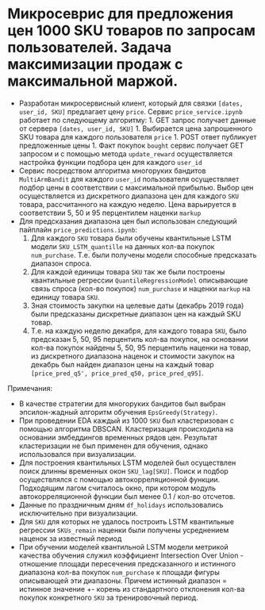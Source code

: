 # Микросеврис для предложения цен 1000 SKU товаров по запросам пользователей. Задача максимизации продаж с максимальной маржой.

- Разработан микросервисный клиент, который для связки `[dates, user_id, SKU]` предлагает цену `price`. Сервис `price_service.ipynb` работает по следующему алгоритму:
        1. GET запрос получает данные от сервера `[dates, user_id, SKU]`
        1. Выбирается цена запрошенного SKU товара для каждого пользователя `price`
        1. POST ответ публикует предложенные цены 
        1. Факт покупок `bought` сервис получает GET запросом и с помощью метода `update_reward` осуществляется настройка функции подбора цен для каждого `user_id` 
- Сервис посредством алгоритма многоруких бандитов `MultiArmBandit` для каждого `user_id` пользователя осуществляет подбор цены в соответствии с максимальной прибылью. Выбор цен осуществляется из дискретного диапазона цен для каждого `SKU` товара, рассчитанного на каждую неделю. Цена варьируется в соответствии 5, 50 и 95 перцентилем наценки `markup`
- Для предсказания диапазона цен был использован следующий пайплайн `price_predictions.ipynb`:
    1. Для каждого `SKU` товара были обучены квантильные LSTM модели `SKU_LSTM_quantille` на данных кол-ва покупок `num_purchase`. Т.е. были получены модели способные предсказать диапазон спроса. 
    1. Для каждой единицы товара `SKU` так же были построены квантильные регрессии `QuantileRegressionModel` описывающие связь спроса (кол-во покупок) `num_purchase` и наценки `markup` на единицу товара `SKU`.  
    1. Зная стоимость закупки на целевые даты (декабрь 2019 года) были предсказаны дискретные диапазон цен на каждый SKU товар.
    1. Т.е. на каждую неделю декабря, для каждого товара `SKU`, было предсказан 5, 50, 95 перцентиль кол-ва покупок, на основании кол-ва покупок найдены 5, 50, 95 перцентиль наценки на товар, из дискретного диапазона наценок и стоимости закупок на декабрь был найден диапазон цены на каждый товар `[price_pred_q5', price_pred_q50, price_pred_q95]`.
    
Примечания:
- В качестве стратегии для многоруких бандитов был выбран эпсилон-жадный алгоритм обучения `EpsGreedy(Strategy)`.
- При проведении EDA каждый из 1000 `SKU` был кластеризован с помощью алгоритма DBSCAN. Кластеризация происходила на основании эмбеддингов временных рядов цен. Результат кластеризации не был применен для обучения, однако использовался при визуализации.
- Для построения квантильных LSTM моделей был осуществлен поиск длинны временных окон `SKU_lag[SKU]`. Поиск и подбор осуществлялся с помощью автокорреляционной функции. Подходящим лагом считалось окно, при котором модуль автокорреляционной функции был менее 0.1 / кол-во отсчетов.
- Данные по праздничным дням `df_holidays` использовались исключительно при визуализации.
- Для `SKU` для которых не удалось построить LSTM квантильные регрессии `SKUs_remain` наценки были получены усреднением наценок за известный период
- При обучении моделей квантильной LSTM модели метрикой качества обучения служил коэффициент Intersection Over Union - отношение площади пересечения предсказанного и истинного диапазона кол-ва покупок `num_purchase` к  площади фигуры описывающей эти диапазоны. Причем истинный диапазон = истинное значение +- корень из стандартного отклонения кол-ва покупок конкретного `SKU` за тренировочный период.
